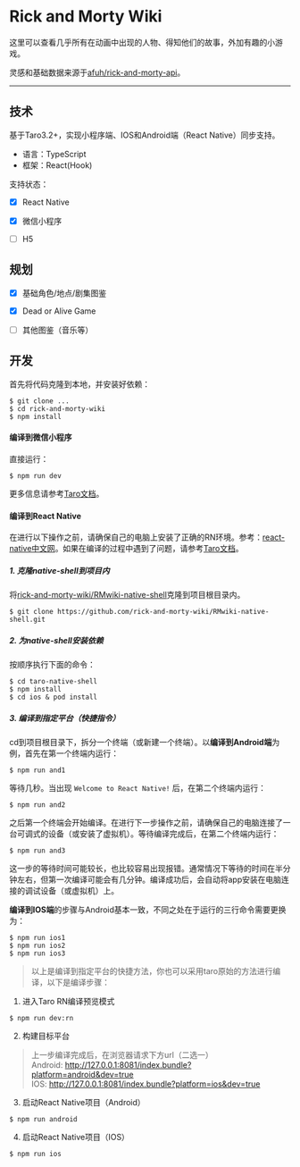 # Rick and Morty Wiki

这里可以查看几乎所有在动画中出现的人物、得知他们的故事，外加有趣的小游戏。

灵感和基础数据来源于[afuh/rick-and-morty-api](https://github.com/afuh/rick-and-morty-api)。

---

## 技术

基于Taro3.2+，实现小程序端、IOS和Android端（React Native）同步支持。
- 语言：TypeScript
- 框架：React(Hook)

支持状态：
- [x] React Native
- [x] 微信小程序
- [ ] H5


## 规划

- [x] 基础角色/地点/剧集图鉴
- [x] Dead or Alive Game
- [ ] 其他图鉴（音乐等）


## 开发
首先将代码克隆到本地，并安装好依赖：

```
$ git clone ...
$ cd rick-and-morty-wiki
$ npm install
```

#### 编译到微信小程序

直接运行：
```
$ npm run dev
```

更多信息请参考[Taro文档](https://taro-docs.jd.com/taro/docs/GETTING-STARTED#%E7%BC%96%E8%AF%91%E8%BF%90%E8%A1%8C)。


#### 编译到React Native
在进行以下操作之前，请确保自己的电脑上安装了正确的RN环境。参考：[react-native中文网](https://www.react-native.cn/docs/environment-setup)。如果在编译的过程中遇到了问题，请参考[Taro文档](https://taro-docs.jd.com/taro/docs/react-native#%E5%BC%80%E5%8F%91)。

##### 1. 克隆native-shell到项目内
将[rick-and-morty-wiki/RMwiki-native-shell](https://github.com/rick-and-morty-wiki/RMwiki-native-shell)克隆到项目根目录内。
```
$ git clone https://github.com/rick-and-morty-wiki/RMwiki-native-shell.git
```

##### 2. 为native-shell安装依赖
按顺序执行下面的命令：
```
$ cd taro-native-shell
$ npm install
$ cd ios & pod install
```

##### 3. 编译到指定平台（快捷指令）

cd到项目根目录下，拆分一个终端（或新建一个终端）。以**编译到Android端**为例，首先在第一个终端内运行：
```
$ npm run and1
```
等待几秒。当出现 `Welcome to React Native!` 后，在第二个终端内运行：
```
$ npm run and2
```
之后第一个终端会开始编译。在进行下一步操作之前，请确保自己的电脑连接了一台可调式的设备（或安装了虚拟机）。等待编译完成后，在第二个终端内运行：
```
$ npm run and3
```
这一步的等待时间可能较长，也比较容易出现报错。通常情况下等待的时间在半分钟左右，但第一次编译可能会有几分钟。编译成功后，会自动将app安装在电脑连接的调试设备（或虚拟机）上。

**编译到IOS端**的步骤与Android基本一致，不同之处在于运行的三行命令需要更换为：
```
$ npm run ios1
$ npm run ios2
$ npm run ios3
```


> 以上是编译到指定平台的快捷方法，你也可以采用taro原始的方法进行编译，以下是编译步骤：

1. 进入Taro RN编译预览模式
```
$ npm run dev:rn
```
2. 构建目标平台
>上一步编译完成后，在浏览器请求下方url（二选一）  
Android: http://127.0.0.1:8081/index.bundle?platform=android&dev=true  
IOS: http://127.0.0.1:8081/index.bundle?platform=ios&dev=true

3. 启动React Native项目（Android）
```
$ npm run android
```
4. 启动React Native项目（IOS）
```
$ npm run ios
```
